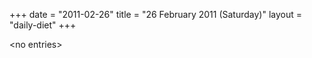 +++
date = "2011-02-26"
title = "26 February 2011 (Saturday)"
layout = "daily-diet"
+++


\<no entries\>